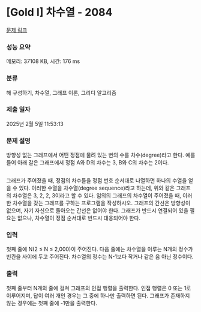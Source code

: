 # [Gold I] 차수열 - 2084 

[문제 링크](https://www.acmicpc.net/problem/2084) 

### 성능 요약

메모리: 37108 KB, 시간: 176 ms

### 분류

해 구성하기, 차수열, 그래프 이론, 그리디 알고리즘

### 제출 일자

2025년 2월 5일 11:53:13

### 문제 설명

<p>방향성 없는 그래프에서 어떤 정점에 물려 있는 변의 수를 차수(degree)라고 한다. 예를 들어 아래 갈은 그래프에서 정점 A와 D의 차수는 3, B와 C의 차수는 2이다.</p>

<p><img alt="" src="https://www.acmicpc.net/JudgeOnline/upload/201007/tnduf.png"></p>

<p>그래프가 주어졌을 때, 정점의 차수들을 정점 번호 순서대로 나열하면 하나의 수열을 얻을 수 있다. 이러한 수열을 차수열(degree sequence)라고 하는데, 위와 같은 그래프의 차수열은 3, 2, 2, 3이라고 할 수 있다. 임의의 그래프의 차수열이 주어졌을 때, 이러한 차수열을 갖는 그래프를 구하는 프로그램을 작성하시오. 그래프의 간선은 방향성이 없으며, 자기 자신으로 돌아오는 간선은 없어야 한다. 그래프가 반드시 연결되어 있을 필요는 없으나, 차수열이 정점 순서대로 반드시 대응되어야 한다.</p>

### 입력 

 <p>첫째 줄에 N(2 ≤ N ≤ 2,000)이 주어진다. 다음 줄에는 차수열을 이루는 N개의 정수가 빈칸을 사이에 두고 주어진다. 차수열의 정수는 N-1보다 작거나 같은 음 아닌 정수이다.</p>

### 출력 

 <p>첫째 줄부터 N개의 줄에 걸쳐 그래프의 인접 행렬을 출력한다. 인접 행렬은 0 또는 1로 이루어지며, 답이 여러 개인 경우는 그 중에 하나만 출력하면 된다. 그래프가 존재하지 않는 경우에는 첫째 줄에 -1만을 출력한다.</p>

